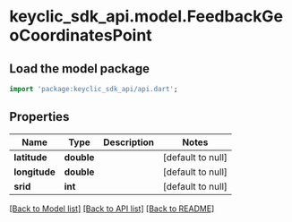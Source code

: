 # keyclic_sdk_api.model.FeedbackGeoCoordinatesPoint

## Load the model package
```dart
import 'package:keyclic_sdk_api/api.dart';
```

## Properties
Name | Type | Description | Notes
------------ | ------------- | ------------- | -------------
**latitude** | **double** |  | [default to null]
**longitude** | **double** |  | [default to null]
**srid** | **int** |  | [default to null]

[[Back to Model list]](../README.md#documentation-for-models) [[Back to API list]](../README.md#documentation-for-api-endpoints) [[Back to README]](../README.md)


